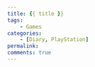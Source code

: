 ```yaml
---
title: {{ title }}
tags:
    - Games
categories: 
    - [Diary, PlayStation]
permalink: 
comments: true
---
```

